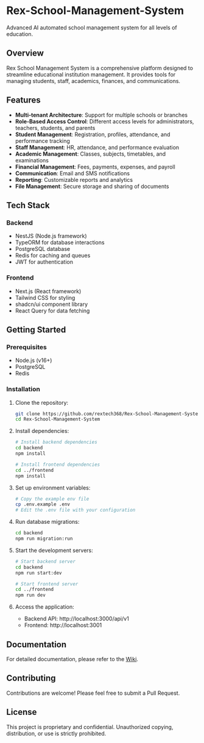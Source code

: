 # Rex-School-Management-System

Advanced AI automated school management system for all levels of education.

## Overview

Rex School Management System is a comprehensive platform designed to streamline educational institution management. It provides tools for managing students, staff, academics, finances, and communications.

## Features

- **Multi-tenant Architecture**: Support for multiple schools or branches
- **Role-Based Access Control**: Different access levels for administrators, teachers, students, and parents
- **Student Management**: Registration, profiles, attendance, and performance tracking
- **Staff Management**: HR, attendance, and performance evaluation
- **Academic Management**: Classes, subjects, timetables, and examinations
- **Financial Management**: Fees, payments, expenses, and payroll
- **Communication**: Email and SMS notifications
- **Reporting**: Customizable reports and analytics
- **File Management**: Secure storage and sharing of documents

## Tech Stack

### Backend
- NestJS (Node.js framework)
- TypeORM for database interactions
- PostgreSQL database
- Redis for caching and queues
- JWT for authentication

### Frontend
- Next.js (React framework)
- Tailwind CSS for styling
- shadcn/ui component library
- React Query for data fetching

## Getting Started

### Prerequisites
- Node.js (v16+)
- PostgreSQL
- Redis

### Installation

1. Clone the repository:
   ```bash
   git clone https://github.com/rextech368/Rex-School-Management-System.git
   cd Rex-School-Management-System
   ```

2. Install dependencies:
   ```bash
   # Install backend dependencies
   cd backend
   npm install

   # Install frontend dependencies
   cd ../frontend
   npm install
   ```

3. Set up environment variables:
   ```bash
   # Copy the example env file
   cp .env.example .env
   # Edit the .env file with your configuration
   ```

4. Run database migrations:
   ```bash
   cd backend
   npm run migration:run
   ```

5. Start the development servers:
   ```bash
   # Start backend server
   cd backend
   npm run start:dev

   # Start frontend server
   cd ../frontend
   npm run dev
   ```

6. Access the application:
   - Backend API: http://localhost:3000/api/v1
   - Frontend: http://localhost:3001

## Documentation

For detailed documentation, please refer to the [Wiki](https://github.com/rextech368/Rex-School-Management-System/wiki).

## Contributing

Contributions are welcome! Please feel free to submit a Pull Request.

## License

This project is proprietary and confidential. Unauthorized copying, distribution, or use is strictly prohibited.

